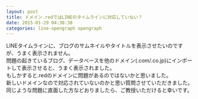 ```yaml
---
layout: post
title: ドメイン.redではLINEのタイムラインに対応していない？
date: 2015-01-29 04:38:38
categories: line-opengraph opengraph
---
```

<p>LINEタイムラインに、ブログのサムネイルやタイトルを表示させたいのですが、うまく表示されません。<br>
問題の起きているブログ、データベースを他のドメイン(.com/.co.jp)にインポートして表示させると、うまく表示されました。<br>
もしかすると.redのドメインに問題があるのではないかと思いました。<br>
新しいドメインなので対応されていないのかと思い質問させていただきました。<br>
同じような問題に直面した方などおりましたら、ご教授いただけると幸いです。</p>
